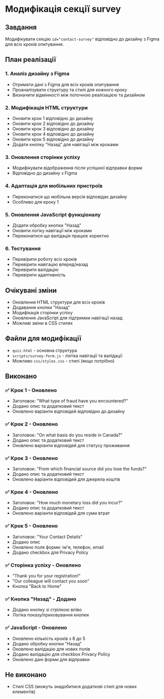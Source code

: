 # Модифікація секції survey

## Завдання
Модифікувати секцію `id="contact-survey"` відповідно до дизайну з Figma для всіх кроків опитування.

## План реалізації

### 1. Аналіз дизайну з Figma
- Отримати дані з Figma для всіх кроків опитування
- Проаналізувати структуру та стилі для кожного кроку
- Визначити відмінності між поточною реалізацією та дизайном

### 2. Модифікація HTML структури
- Оновити крок 1 відповідно до дизайну
- Оновити крок 2 відповідно до дизайну  
- Оновити крок 3 відповідно до дизайну
- Оновити крок 4 відповідно до дизайну
- Оновити крок 5 відповідно до дизайну
- Додати кнопку "Назад" для навігації між кроками

### 3. Оновлення сторінки успіху
- Модифікувати відображення після успішної відправки форми
- Відповідно до дизайну з Figma

### 4. Адаптація для мобільних пристроїв
- Переконатися що мобільна версія відповідає дизайну
- Особливо для кроку 1

### 5. Оновлення JavaScript функціоналу
- Додати обробку кнопки "Назад"
- Оновити логіку навігації між кроками
- Переконатися що валідація працює коректно

### 6. Тестування
- Перевірити роботу всіх кроків
- Перевірити навігацію вперед/назад
- Перевірити валідацію
- Перевірити адаптивність

## Очікувані зміни
- Оновлення HTML структури для всіх кроків
- Додавання кнопки "Назад"
- Модифікація сторінки успіху
- Оновлення JavaScript для підтримки навігації назад
- Можливі зміни в CSS стилях

## Файли для модифікації
- `quiz.html` - основна структура
- `scripts/survey-form.js` - логіка навігації та валідації
- Можливо `css/styles.css` - стилі (якщо потрібно)

## Виконано

### ✅ Крок 1 - Оновлено
- Заголовок: "What type of fraud have you encountered?"
- Додано опис та додатковий текст
- Оновлено варіанти відповідей відповідно до дизайну

### ✅ Крок 2 - Оновлено  
- Заголовок: "On what basis do you reside in Canada?"
- Додано опис та додатковий текст
- Оновлено варіанти відповідей для статусу проживання

### ✅ Крок 3 - Оновлено
- Заголовок: "From which financial source did you lose the funds?"
- Додано опис та додатковий текст
- Оновлено варіанти відповідей для джерела коштів

### ✅ Крок 4 - Оновлено
- Заголовок: "How much monetary loss did you incur?"
- Додано опис та додатковий текст
- Оновлено варіанти відповідей для суми втрат

### ✅ Крок 5 - Оновлено
- Заголовок: "Your Contact Details"
- Додано опис
- Оновлено поля форми: ім'я, телефон, email
- Додано checkbox для Privacy Policy

### ✅ Сторінка успіху - Оновлено
- "Thank you for your registration!"
- "Our colleague will contact you soon"
- Кнопка "Back to Home"

### ✅ Кнопка "Назад" - Додано
- Додано кнопку зі стрілкою вліво
- Логіка показу/приховування кнопки

### ✅ JavaScript - Оновлено
- Оновлено кількість кроків з 8 до 5
- Додано обробку кнопки "Назад"
- Оновлено валідацію для нових полів
- Додано валідацію для checkbox Privacy Policy
- Оновлено дані форми для відправки

## Не виконано
- Стилі CSS (можуть знадобитися додаткові стилі для нових елементів)
